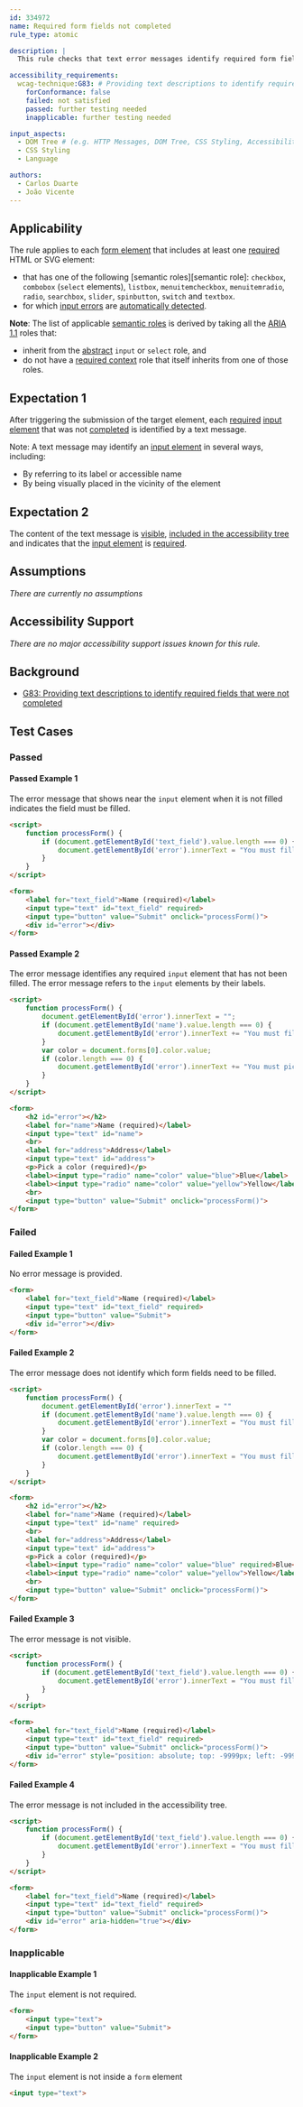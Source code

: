 ```yaml
---
id: 334972
name: Required form fields not completed
rule_type: atomic

description: |
  This rule checks that text error messages identify required form fields that were not completed.

accessibility_requirements: 
  wcag-technique:G83: # Providing text descriptions to identify required fields that were not completed
    forConformance: false
    failed: not satisfied
    passed: further testing needed
    inapplicable: further testing needed

input_aspects:
  - DOM Tree # (e.g. HTTP Messages, DOM Tree, CSS Styling, Accessibility Tree, Language, etc.,)
  - CSS Styling
  - Language

authors:
  - Carlos Duarte
  - João Vicente
---
```


## Applicability

The rule applies to each [form element](https://www.w3.org/TR/html52/sec-forms.html#the-form-element) that includes at least one [required](#required-input-field) HTML or SVG element:

- that has one of the following [semantic roles][semantic role]: `checkbox`, `combobox` (`select` elements), `listbox`, `menuitemcheckbox`, `menuitemradio`, `radio`, `searchbox`, `slider`, `spinbutton`, `switch` and `textbox`.
- for which [input errors](https://www.w3.org/TR/WCAG21/#dfn-input-error) are [automatically detected](#automatic-error-detection).

**Note**: The list of applicable [semantic roles](#semantic-role) is derived by taking all the [ARIA 1.1](https://www.w3.org/TR/wai-aria-1.1/) roles that:

- inherit from the [abstract](https://www.w3.org/TR/wai-aria/#abstract_roles) `input` or `select` role, and
- do not have a [required context](https://www.w3.org/TR/wai-aria/#scope) role that itself inherits from one of those roles.

## Expectation 1

After triggering the submission of the target element, each [required](#required-input-field) [input element](https://www.w3.org/TR/html52/sec-forms.html#the-input-element) that was not [completed](#completed-input-field) is identified by a text message. 

Note: A text message may identify an [input element](https://www.w3.org/TR/html52/sec-forms.html#the-input-element) in several ways, including:

- By referring to its label or accessible name
- By being visually placed in the vicinity of the element

## Expectation 2

The content of the text message is [visible](#visible), [included in the accessibility tree](included-in-the-accessibility-tree) and indicates that the [input element](https://www.w3.org/TR/html52/sec-forms.html#the-input-element) is [required](#required-input-field).

## Assumptions

_There are currently no assumptions_

## Accessibility Support

_There are no major accessibility support issues known for this rule._

## Background

- [G83: Providing text descriptions to identify required fields that were not completed](https://www.w3.org/WAI/WCAG21/Techniques/general/G83)

## Test Cases

### Passed

#### Passed Example 1

The error message that shows near the `input` element when it is not filled indicates the field must be filled. 

```html
<script>
    function processForm() {
        if (document.getElementById('text_field').value.length === 0) {
            document.getElementById('error').innerText = "You must fill the name field"
        }
    }
</script>

<form>
    <label for="text_field">Name (required)</label>
    <input type="text" id="text_field" required>
    <input type="button" value="Submit" onclick="processForm()">
    <div id="error"></div>
</form>
```

#### Passed Example 2

The error message identifies any required `input` element that has not been filled. The error message refers to the `input` elements by their labels.

```html
<script>
    function processForm() {
        document.getElementById('error').innerText = "";
        if (document.getElementById('name').value.length === 0) {
            document.getElementById('error').innerText += "You must fill the name field. "
        }
        var color = document.forms[0].color.value;
        if (color.length === 0) {
            document.getElementById('error').innerText += "You must pick a color."
        }
    }
</script>

<form>
    <h2 id="error"></h2>
    <label for="name">Name (required)</label>
    <input type="text" id="name">
    <br>
    <label for="address">Address</label>
    <input type="text" id="address">
    <p>Pick a color (required)</p>
    <label><input type="radio" name="color" value="blue">Blue</label>
    <label><input type="radio" name="color" value="yellow">Yellow</label>
    <br>
    <input type="button" value="Submit" onclick="processForm()">
</form>
```

### Failed

#### Failed Example 1

No error message is provided.

```html
<form>
    <label for="text_field">Name (required)</label>
    <input type="text" id="text_field" required>
    <input type="button" value="Submit">
    <div id="error"></div>
</form>
```

#### Failed Example 2

The error message does not identify which form fields need to be filled.

```html
<script>
    function processForm() {
        document.getElementById('error').innerText = ""
        if (document.getElementById('name').value.length === 0) {
            document.getElementById('error').innerText = "You must fill all required fields."
        }
        var color = document.forms[0].color.value;
        if (color.length === 0) {
            document.getElementById('error').innerText = "You must fill all required fields."
        }
    }
</script>

<form>
    <h2 id="error"></h2>
    <label for="name">Name (required)</label>
    <input type="text" id="name" required>
    <br>
    <label for="address">Address</label>
    <input type="text" id="address">
    <p>Pick a color (required)</p>
    <label><input type="radio" name="color" value="blue" required>Blue</label>
    <label><input type="radio" name="color" value="yellow">Yellow</label>
    <br>
    <input type="button" value="Submit" onclick="processForm()">
</form>
```

#### Failed Example 3

The error message is not visible.

```html
<script>
    function processForm() {
        if (document.getElementById('text_field').value.length === 0) {
            document.getElementById('error').innerText = "You must fill the name field"
        }
    }
</script>

<form>
    <label for="text_field">Name (required)</label>
    <input type="text" id="text_field" required>
    <input type="button" value="Submit" onclick="processForm()">
    <div id="error" style="position: absolute; top: -9999px; left: -9999px;"></div>
</form>
```

#### Failed Example 4

The error message is not included in the accessibility tree.

```html
<script>
    function processForm() {
        if (document.getElementById('text_field').value.length === 0) {
            document.getElementById('error').innerText = "You must fill the name field"
        }
    }
</script>

<form>
    <label for="text_field">Name (required)</label>
    <input type="text" id="text_field" required>
    <input type="button" value="Submit" onclick="processForm()">
    <div id="error" aria-hidden="true"></div>
</form>
```

### Inapplicable

#### Inapplicable Example 1

The `input` element is not required.

```html
<form>
    <input type="text">
    <input type="button" value="Submit">
</form>
```

#### Inapplicable Example 2

The `input` element is not inside a `form` element

```html
<input type="text">
```
